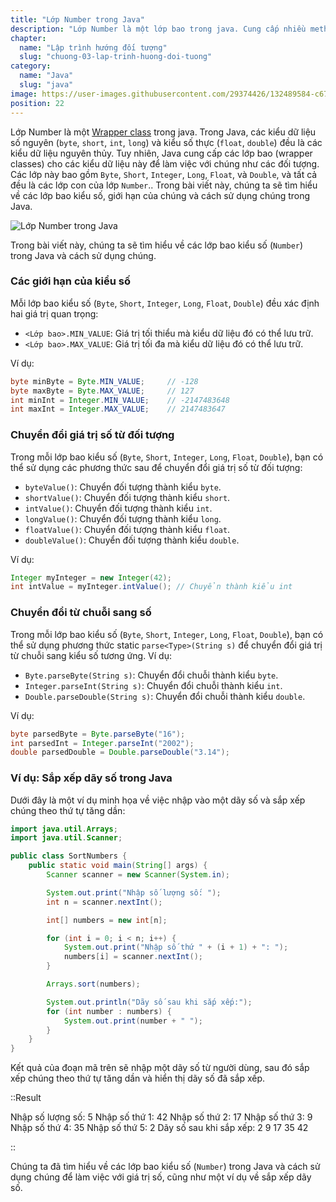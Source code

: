```yaml
---
title: "Lớp Number trong Java"
description: "Lớp Number là một lớp bao trong java. Cung cấp nhiều method giúp thao tác nhanh với số, ngoài ra một object Number chỉ chứa duy nhất một giá trị number."
chapter:
  name: "Lập trình hướng đối tượng"
  slug: "chuong-03-lap-trinh-huong-doi-tuong"
category:
  name: "Java"
  slug: "java"
image: https://user-images.githubusercontent.com/29374426/132489584-c670b65c-7c28-497e-bca3-f3e8b49215ee.png
position: 22
---
```


Lớp Number là một [Wrapper class](/bai-viet/java/lop-wrapper-trong-java) trong java. Trong Java, các kiểu dữ liệu số nguyên (`byte`, `short`, `int`, `long`) và kiểu số thực (`float`, `double`) đều là các kiểu dữ liệu nguyên thủy. Tuy nhiên, Java cung cấp các lớp bao (wrapper classes) cho các kiểu dữ liệu này để làm việc với chúng như các đối tượng. Các lớp này bao gồm `Byte`, `Short`, `Integer`, `Long`, `Float`, và `Double`, và tất cả đều là các lớp con của lớp `Number`.. Trong bài viết này, chúng ta sẽ tìm hiểu về các lớp bao kiểu số, giới hạn của chúng và cách sử dụng chúng trong Java.

![Lớp Number trong Java](https://user-images.githubusercontent.com/29374426/132489584-c670b65c-7c28-497e-bca3-f3e8b49215ee.png)

Trong bài viết này, chúng ta sẽ tìm hiểu về các lớp bao kiểu số (`Number`) trong Java và cách sử dụng chúng.

### Các giới hạn của kiểu số

Mỗi lớp bao kiểu số (`Byte`, `Short`, `Integer`, `Long`, `Float`, `Double`) đều xác định hai giá trị quan trọng:

- `<Lớp bao>.MIN_VALUE`: Giá trị tối thiểu mà kiểu dữ liệu đó có thể lưu trữ.
- `<Lớp bao>.MAX_VALUE`: Giá trị tối đa mà kiểu dữ liệu đó có thể lưu trữ.

Ví dụ:

```java
byte minByte = Byte.MIN_VALUE;     // -128
byte maxByte = Byte.MAX_VALUE;     // 127
int minInt = Integer.MIN_VALUE;    // -2147483648
int maxInt = Integer.MAX_VALUE;    // 2147483647
```

### Chuyển đổi giá trị số từ đối tượng

Trong mỗi lớp bao kiểu số (`Byte`, `Short`, `Integer`, `Long`, `Float`, `Double`), bạn có thể sử dụng các phương thức sau để chuyển đổi giá trị số từ đối tượng:

- `byteValue()`: Chuyển đối tượng thành kiểu `byte`.
- `shortValue()`: Chuyển đối tượng thành kiểu `short`.
- `intValue()`: Chuyển đối tượng thành kiểu `int`.
- `longValue()`: Chuyển đối tượng thành kiểu `long`.
- `floatValue()`: Chuyển đối tượng thành kiểu `float`.
- `doubleValue()`: Chuyển đối tượng thành kiểu `double`.

Ví dụ:

```java
Integer myInteger = new Integer(42);
int intValue = myInteger.intValue(); // Chuyển thành kiểu int
```

### Chuyển đổi từ chuỗi sang số

Trong mỗi lớp bao kiểu số (`Byte`, `Short`, `Integer`, `Long`, `Float`, `Double`), bạn có thể sử dụng phương thức static `parse<Type>(String s)` để chuyển đổi giá trị từ chuỗi sang kiểu số tương ứng. Ví dụ:

- `Byte.parseByte(String s)`: Chuyển đổi chuỗi thành kiểu `byte`.
- `Integer.parseInt(String s)`: Chuyển đổi chuỗi thành kiểu `int`.
- `Double.parseDouble(String s)`: Chuyển đổi chuỗi thành kiểu `double`.

Ví dụ:

```java
byte parsedByte = Byte.parseByte("16");
int parsedInt = Integer.parseInt("2002");
double parsedDouble = Double.parseDouble("3.14");
```

### Ví dụ: Sắp xếp dãy số trong Java

Dưới đây là một ví dụ minh họa về việc nhập vào một dãy số và sắp xếp chúng theo thứ tự tăng dần:

```java
import java.util.Arrays;
import java.util.Scanner;

public class SortNumbers {
    public static void main(String[] args) {
        Scanner scanner = new Scanner(System.in);

        System.out.print("Nhập số lượng số: ");
        int n = scanner.nextInt();

        int[] numbers = new int[n];

        for (int i = 0; i < n; i++) {
            System.out.print("Nhập số thứ " + (i + 1) + ": ");
            numbers[i] = scanner.nextInt();
        }

        Arrays.sort(numbers);

        System.out.println("Dãy số sau khi sắp xếp:");
        for (int number : numbers) {
            System.out.print(number + " ");
        }
    }
}
```

Kết quả của đoạn mã trên sẽ nhập một dãy số từ người dùng, sau đó sắp xếp chúng theo thứ tự tăng dần và hiển thị dãy số đã sắp xếp.

::Result

Nhập số lượng số: 5
Nhập số thứ 1: 42
Nhập số thứ 2: 17
Nhập số thứ 3: 9
Nhập số thứ 4: 35
Nhập số thứ 5: 2
Dãy số sau khi sắp xếp:
2 9 17 35 42

::

Chúng ta đã tìm hiểu về các lớp bao kiểu số (`Number`) trong Java và cách sử dụng chúng để làm việc với giá trị số, cũng như một ví dụ về sắp xếp dãy số.
